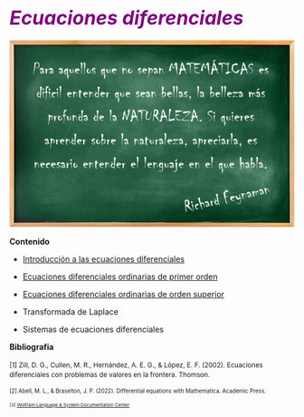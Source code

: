# <font color="purple"><big><b><i>Ecuaciones diferenciales</i></b></big></font>

<img src="Frase-RF.png" width="870">

<b>Contenido</b>

* [Introducción a las ecuaciones diferenciales](https://github.com/Tlachino-M-FJ/Course-notes/blob/main/Ecuaciones-diferenciales/U1_Introducci%C3%B3n_ED.ipynb)
    
* [Ecuaciones diferenciales ordinarias de primer orden](https://github.com/Tlachino-M-FJ/Course-notes/blob/main/Ecuaciones-diferenciales/U2_EDO_de_primer_orden.ipynb)
    
* [Ecuaciones diferenciales ordinarias de orden superior](https://github.com/Tlachino-M-FJ/Course-notes/blob/main/Ecuaciones-diferenciales/U3_EDO_de_orden_superior.ipynb)
    
* Transformada de Laplace
    
* Sistemas de ecuaciones diferenciales

<b>Bibliografia</b>

<small> [1]    Zill, D. G., Cullen, M. R., Hernández, A. E. G., & López, E. F. (2002). Ecuaciones diferenciales con problemas de valores en la frontera. Thomson.

<small> [2]    Abell, M. L., & Braselton, J. P. (2022). Differential equations with Mathematica. Academic Press.

<small> [3]    [Wolfram Language & System
Documentation Center](https://reference.wolfram.com/language/?source=nav)
